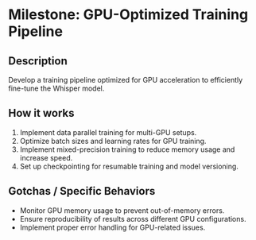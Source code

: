 # Milestone: GPU-Optimized Training Pipeline

## Description
Develop a training pipeline optimized for GPU acceleration to efficiently fine-tune the Whisper model.

## How it works
1. Implement data parallel training for multi-GPU setups.
2. Optimize batch sizes and learning rates for GPU training.
3. Implement mixed-precision training to reduce memory usage and increase speed.
4. Set up checkpointing for resumable training and model versioning.

## Gotchas / Specific Behaviors
- Monitor GPU memory usage to prevent out-of-memory errors.
- Ensure reproducibility of results across different GPU configurations.
- Implement proper error handling for GPU-related issues.
